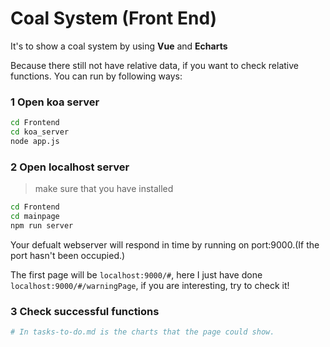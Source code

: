 # Coal System (Front End)

It's to show a coal system by using **Vue** and **Echarts**

Because there still not have relative data, if you want to check relative functions. You can run by following ways:

### 1 Open koa server

```bash
cd Frontend 
cd koa_server
node app.js
```

### 2 Open localhost server

> make sure that you have installed 

```bash
cd Frontend
cd mainpage
npm run server
```

Your defualt webserver will respond in time by running on port:9000.(If the port hasn't been occupied.)

The first page will be `localhost:9000/#`, here I just have done `localhost:9000/#/warningPage`, if you are interesting, try to check it!

### 3 Check successful functions

```bash
# In tasks-to-do.md is the charts that the page could show.
```



